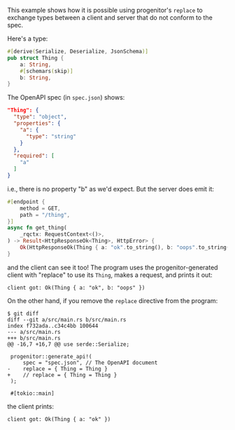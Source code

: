 This example shows how it is possible using progenitor's `replace` to exchange types between a client and server that do not conform to the spec.

Here's a type:

```rust
#[derive(Serialize, Deserialize, JsonSchema)]
pub struct Thing {
    a: String,
    #[schemars(skip)]
    b: String,
}
```

The OpenAPI spec (in `spec.json`) shows:

```json
"Thing": {
  "type": "object",
  "properties": {
    "a": {
      "type": "string"
    }
  },
  "required": [
    "a"
  ]
}
```

i.e., there is no property "b" as we'd expect.  But the server does emit it:

```rust
#[endpoint {
    method = GET,
    path = "/thing",
}]
async fn get_thing(
    _rqctx: RequestContext<()>,
) -> Result<HttpResponseOk<Thing>, HttpError> {
    Ok(HttpResponseOk(Thing { a: "ok".to_string(), b: "oops".to_string() }))
}
```

and the client can see it too!  The program uses the progenitor-generated client with "replace" to use its `Thing`, makes a request, and prints it out:

```
client got: Ok(Thing { a: "ok", b: "oops" })
```

On the other hand, if you remove the `replace` directive from the program:

```
$ git diff
diff --git a/src/main.rs b/src/main.rs
index f732ada..c34c4bb 100644
--- a/src/main.rs
+++ b/src/main.rs
@@ -16,7 +16,7 @@ use serde::Serialize;

 progenitor::generate_api!(
     spec = "spec.json", // The OpenAPI document
-    replace = { Thing = Thing }
+    // replace = { Thing = Thing }
 );

 #[tokio::main]
```

the client prints:

```
client got: Ok(Thing { a: "ok" })
```
